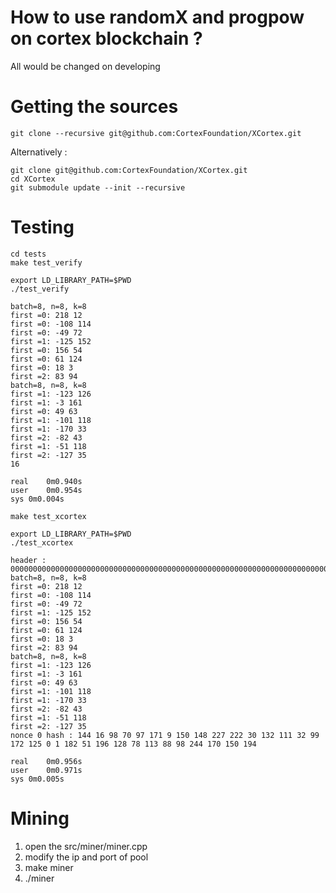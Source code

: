 # How to use randomX and progpow on cortex blockchain ?

All would be changed on developing
# Getting the sources
```
git clone --recursive git@github.com:CortexFoundation/XCortex.git
```
Alternatively :
```
git clone git@github.com:CortexFoundation/XCortex.git
cd XCortex
git submodule update --init --recursive
```

# Testing
```
cd tests
make test_verify 

export LD_LIBRARY_PATH=$PWD
./test_verify

batch=8, n=8, k=8
first =0: 218 12
first =0: -108 114
first =0: -49 72
first =1: -125 152
first =0: 156 54
first =0: 61 124
first =0: 18 3
first =2: 83 94
batch=8, n=8, k=8
first =1: -123 126
first =1: -3 161
first =0: 49 63
first =1: -101 118
first =1: -170 33
first =2: -82 43
first =1: -51 118
first =2: -127 35
16

real	0m0.940s
user	0m0.954s
sys	0m0.004s

make test_xcortex 

export LD_LIBRARY_PATH=$PWD
./test_xcortex

header : 00000000000000000000000000000000000000000000000000000000000000000000000000000000
batch=8, n=8, k=8
first =0: 218 12
first =0: -108 114
first =0: -49 72
first =1: -125 152
first =0: 156 54
first =0: 61 124
first =0: 18 3
first =2: 83 94
batch=8, n=8, k=8
first =1: -123 126
first =1: -3 161
first =0: 49 63
first =1: -101 118
first =1: -170 33
first =2: -82 43
first =1: -51 118
first =2: -127 35
nonce 0 hash : 144 16 98 70 97 171 9 150 148 227 222 30 132 111 32 99 172 125 0 1 182 51 196 128 78 113 88 98 244 170 150 194 

real	0m0.956s
user	0m0.971s
sys	0m0.005s
```

# Mining
1. open the src/miner/miner.cpp
2. modify the ip and port of pool
3. make miner
4. ./miner

